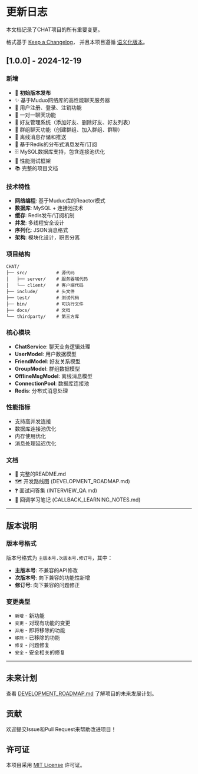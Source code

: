 # 更新日志

本文档记录了CHAT项目的所有重要变更。

格式基于 [Keep a Changelog](https://keepachangelog.com/zh-CN/1.0.0/)，
并且本项目遵循 [语义化版本](https://semver.org/lang/zh-CN/)。

## [1.0.0] - 2024-12-19

### 新增
- 🎉 **初始版本发布**
- ✨ 基于Muduo网络库的高性能聊天服务器
- 🔐 用户注册、登录、注销功能
- 💬 一对一聊天功能
- 👥 好友管理系统（添加好友、删除好友、好友列表）
- 🏢 群组聊天功能（创建群组、加入群组、群聊）
- 📨 离线消息存储和推送
- 🔄 基于Redis的分布式消息发布/订阅
- 🗄️ MySQL数据库支持，包含连接池优化
- 🧪 性能测试框架
- 📚 完整的项目文档

### 技术特性
- **网络编程**: 基于Muduo库的Reactor模式
- **数据库**: MySQL + 连接池技术
- **缓存**: Redis发布/订阅机制
- **并发**: 多线程安全设计
- **序列化**: JSON消息格式
- **架构**: 模块化设计，职责分离

### 项目结构
```
CHAT/
├── src/           # 源代码
│   ├── server/    # 服务器端代码
│   └── client/    # 客户端代码
├── include/       # 头文件
├── test/          # 测试代码
├── bin/           # 可执行文件
├── docs/          # 文档
└── thirdparty/    # 第三方库
```

### 核心模块
- **ChatService**: 聊天业务逻辑处理
- **UserModel**: 用户数据模型
- **FriendModel**: 好友关系模型
- **GroupModel**: 群组数据模型
- **OfflineMsgModel**: 离线消息模型
- **ConnectionPool**: 数据库连接池
- **Redis**: 分布式消息处理

### 性能指标
- 支持高并发连接
- 数据库连接池优化
- 内存使用优化
- 消息处理延迟优化

### 文档
- 📖 完整的README.md
- 🗺️ 开发路线图 (DEVELOPMENT_ROADMAP.md)
- ❓ 面试问答集 (INTERVIEW_QA.md)
- 📝 回调学习笔记 (CALLBACK_LEARNING_NOTES.md)

---

## 版本说明

### 版本号格式
版本号格式为 `主版本号.次版本号.修订号`，其中：
- **主版本号**: 不兼容的API修改
- **次版本号**: 向下兼容的功能性新增
- **修订号**: 向下兼容的问题修正

### 变更类型
- `新增` - 新功能
- `变更` - 对现有功能的变更
- `弃用` - 即将移除的功能
- `移除` - 已移除的功能
- `修复` - 问题修复
- `安全` - 安全相关的修复

---

## 未来计划

查看 [DEVELOPMENT_ROADMAP.md](DEVELOPMENT_ROADMAP.md) 了解项目的未来发展计划。

## 贡献

欢迎提交Issue和Pull Request来帮助改进项目！

## 许可证

本项目采用 [MIT License](LICENSE) 许可证。